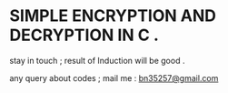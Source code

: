 # SIMPLE ENCRYPTION AND DECRYPTION IN C .

stay in touch ;
result of Induction will be good .

any query about codes ; mail me : bn35257@gmail.com
